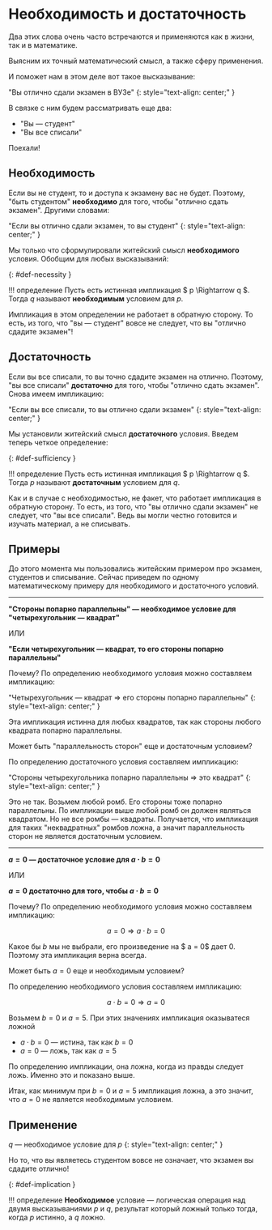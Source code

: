 # Необходимость и достаточность

Два этих слова очень часто встречаются и применяются как в жизни, так и в математике.

Выясним их точный математический смысл, а также сферу применения.

И поможет нам в этом деле вот такое высказывание:

"Вы отлично сдали экзамен в ВУЗе"
{: style="text-align: center;" }

В связке с ним будем рассматривать еще два:

* "Вы — студент"
* "Вы все списали"

Поехали!

## Необходимость

Если вы не студент, то и доступа к экзамену вас не будет. Поэтому, "быть студентом" **необходимо** для того, чтобы "отлично сдать экзамен". Другими словами:

"Если вы отлично сдали экзамен, то вы студент"
{: style="text-align: center;" }

Мы только что сформулировали житейский смысл **необходимого** условия. Обобщим для любых высказываний:

[](){: #def-necessity }

!!! определение
    Пусть есть истинная импликация $ p \Rightarrow q $. Тогда $q$ называют **необходимым** условием для $p$.

Импликация в этом определении не работает в обратную сторону. То есть, из того, что "вы — студент" вовсе не следует, что вы "отлично сдадите экзамен"!

## Достаточность

Если вы все списали, то вы точно сдадите экзамен на отлично. Поэтому, "вы все списали" **достаточно** для того, чтобы "отлично сдать экзамен". Снова имеем импликацию:

"Если вы все списали, то вы отлично сдали экзамен"
{: style="text-align: center;" }

Мы установили житейский смысл **достаточного** условия. Введем теперь четкое определение:

[](){: #def-sufficiency }

!!! определение
    Пусть есть истинная импликация $ p \Rightarrow q $. Тогда $p$ называют **достаточным** условием для $q$.

Как и в случае с необходимостью, не факет, что работает импликация в обратную сторону. То есть, из того, что "вы отлично сдали экзамен" не следует, что "вы все списали".
Ведь вы могли честно готовится и изучать материал, а не списывать.

## Примеры

До этого момента мы пользовались житейским примером про экзамен, студентов и списывание.
Сейчас приведем по одному математическому примеру для необходимого и достаточного условий.

---

**"Стороны попарно параллельны" — необходимое условие для "четырехугольник — квадрат"**

ИЛИ

**"Если четырехугольник — квадрат, то его стороны попарно параллельны"**

Почему? По определению необходимого условия можно составляем импликацию:

"Четырехугольник — квадрат $\Rightarrow$ его стороны попарно параллельны"
{: style="text-align: center;" }

Эта импликация истинна для любых квадратов, так как стороны любого квадрата попарно параллельны.

Может быть "параллельность сторон" еще и достаточным условием?

По определению достаточного условия составляем импликацию:

"Стороны четырехугольника попарно параллельны $\Rightarrow$ это квадрат"
{: style="text-align: center;" }

Это не так. Возьмем любой ромб. Его стороны тоже попарно параллельны. По импликации выше любой ромб он должен являться квадратом. Но не все ромбы — квадраты.
Получается, что импликация для таких "неквадратных" ромбов ложна, а значит параллельность сторон не является достаточным условием.

---

**$a = 0$ — достаточное условие для $a\cdot b = 0$**

ИЛИ

**$a = 0$ достаточно для того, чтобы $a\cdot b = 0$**

Почему? По определению необходимого условия можно составляем импликацию:

$$ a = 0 \Rightarrow a\cdot b = 0 $$

Какое бы $b$ мы не выбрали, его произведение на $ a = 0$ дает $0$. Поэтому эта импликация верна всегда.

Может быть $a = 0$ еще и необходимым условием?

По определению необходимого условия составляем импликацию:

$$ a\cdot b = 0 \Rightarrow a = 0 $$

Возьмем $b=0$ и $a = 5$. При этих значениях импликация оказыватеся ложной

* $a\cdot b = 0$ — истина, так как $b=0$
* $a = 0$ — ложь, так как $a = 5$

По определению импликации, она ложна, когда из правды следует ложь. Именно это и показано выше.

Итак, как минимум при $b=0$ и $a=5$ импликация ложна, а это значит, что $a=0$ не является необходимым условием.

## Применение

$q$ — необходимое условие для $p$
{: style="text-align: center;" }

Но то, что вы являетесь студентом вовсе не означает, что экзамен вы сдадите отлично!

[](){: #def-implication }

!!! определение
    **Необходимое** условие — логическая операция над двумя высказываниями $p$ и $q$, результат который ложный только тогда, когда $p$ истинно, а $q$ ложно.